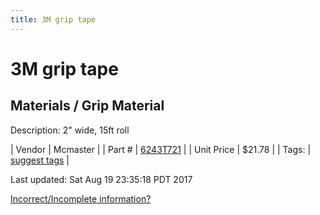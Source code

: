 ```yaml
---
title: 3M grip tape
---
```


# 3M grip tape
## Materials / Grip Material
Description: 	2" wide, 15ft roll 

| Vendor | Mcmaster | 
| Part # | [6243T721](https://www.mcmaster.com/#6243T721) | 
| Unit Price | $21.78 | 
| Tags: | [suggest tags](https://docs.google.com/forms/d/e/1FAIpQLSeWyY8v3RgOty-MyWmh9U0iivNYN_molChYyS-0U-o-kOAv_g/viewform) | 

Last updated: Sat Aug 19 23:35:18 PDT 2017

 [Incorrect/Incomplete information?](https://docs.google.com/forms/d/e/1FAIpQLSeWyY8v3RgOty-MyWmh9U0iivNYN_molChYyS-0U-o-kOAv_g/viewform)